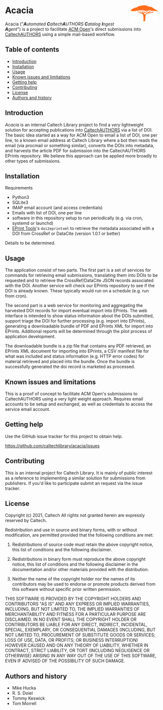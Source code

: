 Acacia<img width="18%" align="right" src=".graphics/acacia-icon.svg">
=======================================================================

Acacia ("_**A**utomated **C**altech**A**UTHORS **C**atalog **I**ngest **A**gent_") is a project to facilitate [ACM Open](https://libraries.acm.org/subscriptions-access/acmopen)'s direct submissions into [CaltechAUTHORS](https://authors.library.caltech.edu) using a simple mail-based workflow.


Table of contents
-----------------

* [Introduction](#introduction)
* [Installation](#installation)
* [Usage](#usage)
* [Known issues and limitations](#known-issues-and-limitations)
* [Getting help](#getting-help)
* [Contributing](#contributing)
* [License](#license)
* [Authors and history](#authors-and-history)


Introduction
------------

_Acacia_ is an internal Caltech Library project to find a _very_ lightweight solution for accepting publications into [CaltechAUTHORS](https://authors.library.caltech.edu) via a list of DOI. The basic idea started as a way for ACM Open to email a list of DOI, one per line, to a known email address at Caltech Library where a bot then reads the email (via procmail or something similar), converts the DOIs into metadata, and harvests the article PDF for submission into the CaltechAUTHORS EPrints repository. We believe this approach can be applied more broadly to other types of submissions.


Installation
------------

Requirements

+ Python3
+ SQLite3
+ IMAP email account (and access credentials)
+ Emails with list of DOI, one per line
+ software in this repository setup to run periodically (e.g. via cron, systemd or launchd)
+ [EPrint Tools](https://github.com/caltechlibrary/eprinttools)'s `doi2eprintxml` to retrieve the metadata associated with a DOI from CrossRef or DataCite (version 1.0.1 or better)

Details to be determined.

Usage
-----

The application consist of two parts. The first part is
a set of services for commands for retrieving email submissions,
translating them into DOIs to be requested and to retrieve
the CrossRef/DataCite JSON records associated with the DOI.
Another service will check our EPrints repository to see
if the DOI is already known.  These typically would run on a
schedule (e.g. run from cron).

The second part is a web service for monitoring and aggregating
the harvested DOI records for import eventual import into EPrints.
The web interface is intended to show status information about
the DOIs submitted, support triage the DOI for further processing
(e.g. import into EPrints), generating a downloadable bundle of
PDF and EPrints XML for import into EPrints. Additional reports
will be determined through the pilot process of application
development.

The downloadable bundle is a zip file that contains any PDF
retrieved, an EPrints XML document for importing into EPrints,
a CSV manifest file for what was included and status information
(e.g. HTTP error codes) for material retrieved and placed into the
bundle. Once the bundle is successfully generated the doi record
is marketed as processed.


Known issues and limitations
----------------------------

This is a proof of concept to facilitate ACM Open's submissions
to CaltechAUTHORS using a very light weight approach. Requires
email accounts to be setup and exchanged, as well as credentials
to access the service email account.

Getting help
------------

Use the GitHub issue tracker for this project to obtain help.

https://github.com/caltechlibrary/acacia/issues


Contributing
------------

This is an internal project for Caltech Library. It is mainly of
public interest as a reference to implementing a similar solution
for submissions from publishers.  If you'd like to participate
submit an request via the issue tracker.

License
-------

Copyright (c) 2021, Caltech
All rights not granted herein are expressly reserved by Caltech.

Redistribution and use in source and binary forms, with or without modification, are permitted provided that the following conditions are met:

1. Redistributions of source code must retain the above copyright notice, this list of conditions and the following disclaimer.

2. Redistributions in binary form must reproduce the above copyright notice, this list of conditions and the following disclaimer in the documentation and/or other materials provided with the distribution.

3. Neither the name of the copyright holder nor the names of its contributors may be used to endorse or promote products derived from this software without specific prior written permission.

THIS SOFTWARE IS PROVIDED BY THE COPYRIGHT HOLDERS AND CONTRIBUTORS "AS IS" AND ANY EXPRESS OR IMPLIED WARRANTIES, INCLUDING, BUT NOT LIMITED TO, THE IMPLIED WARRANTIES OF MERCHANTABILITY AND FITNESS FOR A PARTICULAR PURPOSE ARE DISCLAIMED. IN NO EVENT SHALL THE COPYRIGHT HOLDER OR CONTRIBUTORS BE LIABLE FOR ANY DIRECT, INDIRECT, INCIDENTAL, SPECIAL, EXEMPLARY, OR CONSEQUENTIAL DAMAGES (INCLUDING, BUT NOT LIMITED TO, PROCUREMENT OF SUBSTITUTE GOODS OR SERVICES; LOSS OF USE, DATA, OR PROFITS; OR BUSINESS INTERRUPTION) HOWEVER CAUSED AND ON ANY THEORY OF LIABILITY, WHETHER IN CONTRACT, STRICT LIABILITY, OR TORT (INCLUDING NEGLIGENCE OR OTHERWISE) ARISING IN ANY WAY OUT OF THE USE OF THIS SOFTWARE, EVEN IF ADVISED OF THE POSSIBILITY OF SUCH DAMAGE.


Authors and history
-------------------

+ Mike Hucka
+ R. S. Doiel
+ Tommy Keswick
+ Tom Morrell

